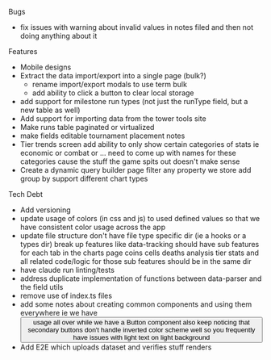Bugs
- fix issues with warning about invalid values in notes filed and then not doing anything about it

Features
- Mobile designs
- Extract the data import/export into a single page (bulk?)
    - rename import/export modals to use term bulk
    - add ability to click a button to clear local storage
- add support for milestone run types (not just the runType field, but a new table as well)
- Add support for importing data from the tower tools site    
- Make runs table paginated or virtualized
- make fields editable
    tournament placement
    notes
- Tier trends screen
    add ability to only show certain categories of stats
        ie economic or combat or ... need to come up with names for these categories cause the stuff the game spits out doesn't make sense
- Create a dynamic query builder page
    filter any property we store
    add group by
    support different chart types        

Tech Debt
- Add versioning
- update usage of colors (in css and js) to used defined values so that we have consistent color usage across the app
- update file structure
    don't have file type specific dir (ie a hooks or a types dir)
    break up features
        like data-tracking should have sub features for each tab in the charts page
            coins
            cells
            deaths analysis
            tier stats
        and all related code/logic for those sub features should be in the same dir
- have claude run linting/tests
- address duplicate implementation of functions between data-parser and the field utils
- remove use of index.ts files
- add some notes about creating common components and using them everywhere
    ie we have <button> usage all over while we have a Button component
    also keep noticing that secondary buttons don't handle inverted color scheme well
    so you frequently have issues with light text on light background
- Add E2E which uploads dataset and verifies stuff renders
